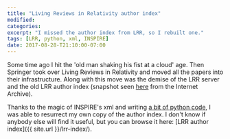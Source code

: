 ```yaml
---
title: "Living Reviews in Relativity author index"
modified:
categories:
excerpt: "I missed the author index from LRR, so I rebuilt one."
tags: [LRR, python, xml, INSPIRE]
date: 2017-08-28-T21:10:00-07:00
---
```


Some time ago I hit the 'old man shaking his fist at a cloud' age.
Then Springer took over Living Reviews in Relativity and moved all the
papers into their infrastructure.  Along with this move was the demise
of the LRR server and the old LRR author index (snapshot seen
[here](https://web.archive.org/web/20161125104822/http://relativity.livingreviews.org/Articles/author.html)
from the Internet Archive).

Thanks to the magic of INSPIRE's xml and writing
[a bit of python code](https://github.com/duetosymmetry/lrr-index),
I was able to resurrect my own copy of the author index.  I don't know
if anybody else will find it useful, but you can browse it here:
[LRR author index]({{ site.url }}/lrr-index/).
